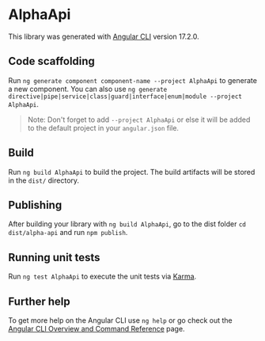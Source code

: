 # AlphaApi

This library was generated with [Angular CLI](https://github.com/angular/angular-cli) version 17.2.0.

## Code scaffolding

Run `ng generate component component-name --project AlphaApi` to generate a new component. You can also use `ng generate directive|pipe|service|class|guard|interface|enum|module --project AlphaApi`.
> Note: Don't forget to add `--project AlphaApi` or else it will be added to the default project in your `angular.json` file. 

## Build

Run `ng build AlphaApi` to build the project. The build artifacts will be stored in the `dist/` directory.

## Publishing

After building your library with `ng build AlphaApi`, go to the dist folder `cd dist/alpha-api` and run `npm publish`.

## Running unit tests

Run `ng test AlphaApi` to execute the unit tests via [Karma](https://karma-runner.github.io).

## Further help

To get more help on the Angular CLI use `ng help` or go check out the [Angular CLI Overview and Command Reference](https://angular.io/cli) page.
